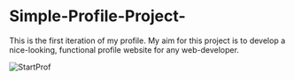 # Simple-Profile-Project-
This is the first iteration of my profile. My aim for this project is to develop a nice-looking, functional profile website for any web-developer. 

![StartProf](https://user-images.githubusercontent.com/94417507/145700576-f492ef14-6ade-46fb-b3b0-8bcfa9ddd52f.jpg)



